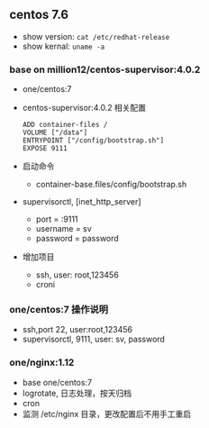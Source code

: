 centos 7.6
---

- show version: `cat /etc/redhat-release`
- show kernal: `uname -a`

### base on million12/centos-supervisor:4.0.2

- one/centos:7
- centos-supervisor:4.0.2 相关配置

  ```
  ADD container-files /
  VOLUME ["/data"]
  ENTRYPOINT ["/config/bootstrap.sh"]
  EXPOSE 9111
  ```

- 启动命令
  - container-base.files/config/bootstrap.sh
- supervisorctl, [inet_http_server]
  - port = :9111
  - username = sv
  - password = password
- 增加项目
  - ssh, user: root,123456
  - croni

### one/centos:7 操作说明

- ssh,port 22, user:root,123456
- supervisorctl, 9111, user: sv, password

### one/nginx:1.12

- base one/centos:7
- logrotate, 日志处理，按天归档
- cron
- 监测 /etc/nginx 目录，更改配置后不用手工重启
